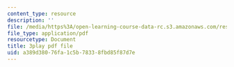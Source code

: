 ```yaml
---
content_type: resource
description: ''
file: /media/https%3A/open-learning-course-data-rc.s3.amazonaws.com/res-9-003-brains-minds-and-machines-summer-course-summer-2015/a389d38076fa1c5b78338fbd85f87d7e_2304733.pdf
file_type: application/pdf
resourcetype: Document
title: 3play pdf file
uid: a389d380-76fa-1c5b-7833-8fbd85f87d7e
---
```

